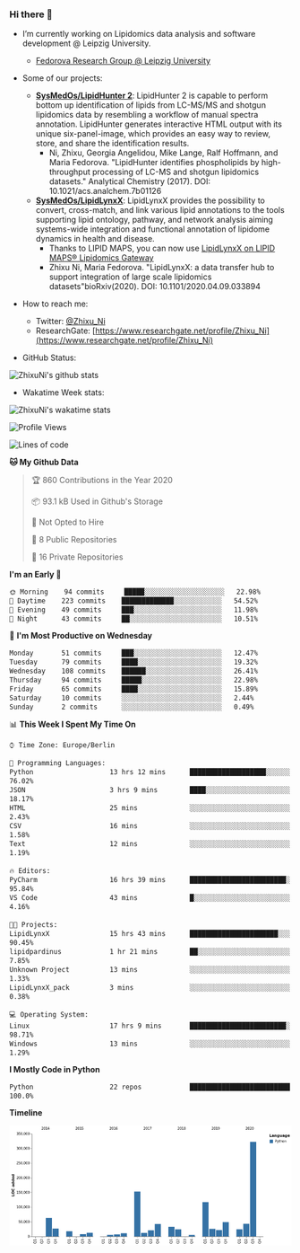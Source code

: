 ### Hi there 👋

- I’m currently working on Lipidomics data analysis and software development @ Leipzig University.
  + [Fedorova Research Group @ Leipzig University](https://home.uni-leipzig.de/fedorova/)
- Some of our projects:
  + **[SysMedOs/LipidHunter 2](https://github.com/SysMedOs/lipidhunter)**: LipidHunter 2 is capable to perform bottom up identification of lipids from LC-MS/MS and shotgun lipidomics data by resembling a workflow of manual spectra annotation. LipidHunter generates interactive HTML output with its unique six-panel-image, which provides an easy way to review, store, and share the identification results. 
    * Ni, Zhixu, Georgia Angelidou, Mike Lange, Ralf Hoffmann, and Maria Fedorova. "LipidHunter identifies phospholipids by high-throughput processing of LC-MS and shotgun lipidomics datasets." Analytical Chemistry (2017). DOI: 10.1021/acs.analchem.7b01126
  + **[SysMedOs/LipidLynxX](https://github.com/SysMedOs/LipidLynxX)**: LipidLynxX provides the possibility to convert, cross-match, and link various lipid annotations to the tools supporting lipid ontology, pathway, and network analysis aiming systems-wide integration and functional annotation of lipidome dynamics in health and disease.
    * Thanks to LIPID MAPS, you can now use [LipidLynxX on LIPID MAPS® Lipidomics Gateway](http://lipidmaps.org/lipidlynxx/)
    * Zhixu Ni, Maria Fedorova. "LipidLynxX: a data transfer hub to support integration of large scale lipidomics datasets"bioRxiv(2020). DOI: 10.1101/2020.04.09.033894
- How to reach me:
  + Twitter: [@Zhixu_Ni](https://twitter.com/Zhixu_Ni)
  + ResearchGate: [https://www.researchgate.net/profile/Zhixu_Ni](https://www.researchgate.net/profile/Zhixu_Ni)

- GitHub Status:

![ZhixuNi's github stats](https://github-readme-stats.vercel.app/api?username=ZhixuNi&show_icons=true&hide=issues)

- Wakatime Week stats:

![ZhixuNi's wakatime stats](https://github-readme-stats.vercel.app/api/wakatime?username=zhixuni)

<!--START_SECTION:waka-->
![Profile Views](http://img.shields.io/badge/Profile%20Views-27-blue)

![Lines of code](https://img.shields.io/badge/From%20Hello%20World%20I%27ve%20Written-6.5%20million%20lines%20of%20code-blue)

**🐱 My Github Data** 

> 🏆 860 Contributions in the Year 2020
 > 
> 📦 93.1 kB Used in Github's Storage 
 > 
> 🚫 Not Opted to Hire
 > 
> 📜 8 Public Repositories
 > 
> 🔑 16 Private Repositories 

**I'm an Early 🐤** 

```text
🌞 Morning    94 commits     █████░░░░░░░░░░░░░░░░░░░░   22.98% 
🌆 Daytime    223 commits    █████████████░░░░░░░░░░░░   54.52% 
🌃 Evening    49 commits     ███░░░░░░░░░░░░░░░░░░░░░░   11.98% 
🌙 Night      43 commits     ██░░░░░░░░░░░░░░░░░░░░░░░   10.51%

```
📅 **I'm Most Productive on Wednesday** 

```text
Monday       51 commits     ███░░░░░░░░░░░░░░░░░░░░░░   12.47% 
Tuesday      79 commits     ████░░░░░░░░░░░░░░░░░░░░░   19.32% 
Wednesday    108 commits    ██████░░░░░░░░░░░░░░░░░░░   26.41% 
Thursday     94 commits     █████░░░░░░░░░░░░░░░░░░░░   22.98% 
Friday       65 commits     ████░░░░░░░░░░░░░░░░░░░░░   15.89% 
Saturday     10 commits     ░░░░░░░░░░░░░░░░░░░░░░░░░   2.44% 
Sunday       2 commits      ░░░░░░░░░░░░░░░░░░░░░░░░░   0.49%

```


📊 **This Week I Spent My Time On** 

```text
⌚︎ Time Zone: Europe/Berlin

💬 Programming Languages: 
Python                   13 hrs 12 mins      ███████████████████░░░░░░   76.02% 
JSON                     3 hrs 9 mins        ████░░░░░░░░░░░░░░░░░░░░░   18.17% 
HTML                     25 mins             ░░░░░░░░░░░░░░░░░░░░░░░░░   2.43% 
CSV                      16 mins             ░░░░░░░░░░░░░░░░░░░░░░░░░   1.58% 
Text                     12 mins             ░░░░░░░░░░░░░░░░░░░░░░░░░   1.19%

🔥 Editors: 
PyCharm                  16 hrs 39 mins      ████████████████████████░   95.84% 
VS Code                  43 mins             █░░░░░░░░░░░░░░░░░░░░░░░░   4.16%

🐱‍💻 Projects: 
LipidLynxX               15 hrs 43 mins      ██████████████████████░░░   90.45% 
lipidpardinus            1 hr 21 mins        ██░░░░░░░░░░░░░░░░░░░░░░░   7.85% 
Unknown Project          13 mins             ░░░░░░░░░░░░░░░░░░░░░░░░░   1.33% 
LipidLynxX_pack          3 mins              ░░░░░░░░░░░░░░░░░░░░░░░░░   0.38%

💻 Operating System: 
Linux                    17 hrs 9 mins       ████████████████████████░   98.71% 
Windows                  13 mins             ░░░░░░░░░░░░░░░░░░░░░░░░░   1.29%

```

**I Mostly Code in Python** 

```text
Python                   22 repos            █████████████████████████   100.0%

```


**Timeline**

![Chart not found](https://github.com/ZhixuNi/ZhixuNi/blob/master/charts/bar_graph.png) 


<!--END_SECTION:waka-->

